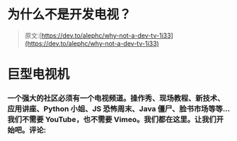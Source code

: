 # 为什么不是开发电视？

> 原文:[https://dev.to/alephc/why-not-a-dev-tv-1i33](https://dev.to/alephc/why-not-a-dev-tv-1i33)

# [](#dev-tv)巨型电视机

### [](#a-strong-community-must-have-a-tv-channel-howtodo-shows-live-tutorials-new-technologies-app-talks-miss-python-the-js-horror-weekend-java-zombies-a-marketplace-like-facebook-and-so-on-we-dont-need-youtube-nor-vimeo-were-all-here-lets-do-it-please-comment)一个强大的社区必须有一个电视频道。操作秀、现场教程、新技术、应用讲座、Python 小姐、JS 恐怖周末、Java 僵尸、脸书市场等等...我们不需要 YouTube，也不需要 Vimeo。我们都在这里。让我们开始吧。评论: